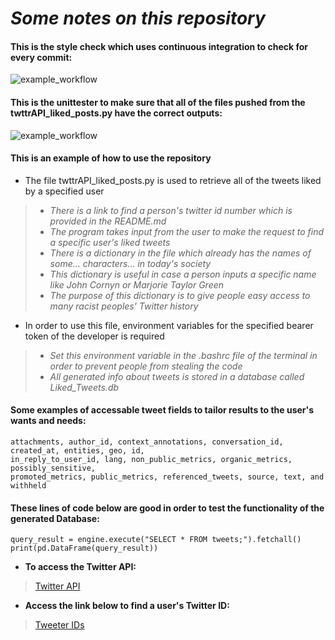 # *Some notes on this repository*

#### This is the style check which uses continuous integration to check for every commit: 


![example_workflow](https://github.com/ianyeaton/Twitter/actions/workflows/lint.yaml/badge.svg)


#### This is the unittester to make sure that all of the files pushed from the twttrAPI_liked_posts.py have the correct outputs:


![example_workflow](https://github.com/ianyeaton/Twitter/actions/workflows/tester.yaml/badge.svg)


#### **This is an example of how to use the repository**


* The file twttrAPI_liked_posts.py is used to retrieve all of the tweets liked by a specified user
> - *There is a link to find a person's twitter id number which is provided in the README.md*
> - *The program takes input from the user to make the request to find a specific user's liked tweets*
> - *There is a dictionary in the file which already has the names of some... characters... in today's society*
> - *This dictionary is useful in case a person inputs a specific name like John Cornyn or Marjorie Taylor Green*
> - *The purpose of this dictionary is to give people easy access to many racist peoples' Twitter history*


* In order to use this file, environment variables for the specified bearer token of the developer is required
> - *Set this environment variable in the .bashrc file of the terminal in order to prevent people from stealing the code*
> - *All generated info about tweets is stored in a database called Liked_Tweets.db*


#### Some examples of accessable tweet fields to tailor results to the user's wants and needs:
    attachments, author_id, context_annotations, conversation_id, created_at, entities, geo, id,
    in_reply_to_user_id, lang, non_public_metrics, organic_metrics, possibly_sensitive, 
    promoted_metrics, public_metrics, referenced_tweets, source, text, and withheld


#### These lines of code below are good in order to test the functionality of the generated Database:
    query_result = engine.execute("SELECT * FROM tweets;").fetchall()
    print(pd.DataFrame(query_result))

- **To access the Twitter API:**
> [Twitter API](https://developer.twitter.com/en/docs/twitter-api)

- **Access the link below to find a user's Twitter ID:**
> [Tweeter IDs](https://tweeterid.com/)